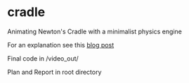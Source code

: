# cradle
Animating Newton's Cradle with a minimalist physics engine

For an explanation see this [blog post](https://lachstr.github.io/physics_animations/misc/2020/05/29/newtons-cradle-animation.html)

Final code in /video_out/

Plan and Report in root directory
